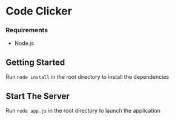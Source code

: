 # Code Clicker
### Requirements
* Node.js
## Getting Started
Run `node install` in the root directory to install the dependencies
## Start The Server
Run `node app.js` in the root directory to launch the application